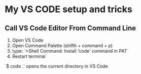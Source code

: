 # My VS CODE setup and tricks

## Call VS Code Editor From Command Line
1. Open VS Code
2. Open Command Palette (shifth + command + p)
3. type: ´>Shell Command: Install 'code' command in PAT´
4. Restart terminal

´$ code .´ opens the current directory in VS Code